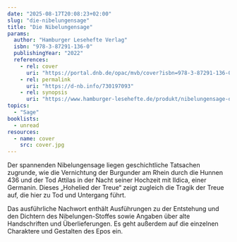 ```yaml
---
date: "2025-08-17T20:08:23+02:00"
slug: "die-nibelungensage"
title: "Die Nibelungensage"
params:
  author: "Hamburger Lesehefte Verlag"
  isbn: "978-3-87291-136-0"
  publishingYear: "2022"
  references:
    - rel: cover
      uri: "https://portal.dnb.de/opac/mvb/cover?isbn=978-3-87291-136-0"
    - rel: permalink
      uri: "https://d-nb.info/730197093"
    - rel: synopsis
      uri: "https://www.hamburger-lesehefte.de/produkt/nibelungensage-die/"
topics:
  - "Sage"
booklists:
  - unread
resources:
  - name: cover
    src: cover.jpg
---
```




Der spannenden Nibelungensage liegen geschichtliche Tatsachen zugrunde, wie die 
Vernichtung der Burgunder am Rhein durch die Hunnen 436 und der Tod Attilas in 
der Nacht seiner Hochzeit mit Ildica, einer Germanin. Dieses „Hohelied der 
Treue“ zeigt zugleich die Tragik der Treue auf, die hier zu Tod und Untergang 
führt.

Das ausführliche Nachwort enthält Ausführungen zu der Entstehung und den 
Dichtern des Nibelungen-Stoffes sowie Angaben über alte Handschriften und 
Überlieferungen. Es geht außerdem auf die einzelnen Charaktere und Gestalten des 
Epos ein.